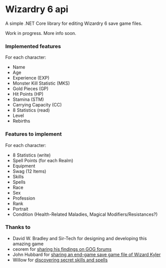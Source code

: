 # Wizardry 6 api

A simple .NET Core library for editing Wizardry 6 save game files.

Work in progress. More info soon.

### Implemented features

For each character:
* Name
* Age
* Experience (EXP)
* Monster Kill Statistic (MKS)
* Gold Pieces (GP)
* Hit Points (HP)
* Stamina (STM)
* Carrying Capacity (CC)
* 8 Statistics (read)
* Level
* Rebirths

### Features to implement

For each character:
* 8 Statistics (write)
* Spell Points (for each Realm)
* Equipment
* Swag (12 Items)
* Skills
* Spells
* Race
* Sex
* Profession
* Rank
* Portrait
* Condition (Health-Related Maladies, Magical Modifiers/Resistances?)

### Thanks to

* David W. Bradley and Sir-Tech for designing and developing this amazing game
* ceorem for [sharing his findings on GOG forums](https://www.gog.com/forum/wizardry_series/cosmic_forge_editor_how_to_edit_character_stats_in_wiz6_wiz7_savegame_files/post2)
* John Hubbard for [sharing an end-game save game file of Wizard Kyler](https://www.tk421.net/wizardry/files.shtml)
* Willow for [discovering secret skills and spells](http://www.softwarespecialties.com/dcforum/DCForumID5/86.html)